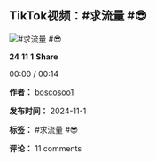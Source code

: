 ## TikTok视频：#求流量 #😎

![#求流量 #😎](https://p16-sign-sg.tiktokcdn.com/obj/tos-alisg-p-0037/okB0QUEDYhfB96eA2nGIEo6QpGFE9RAJq9BSzg?lk3s=81f88b70&x-expires=1741165200&x-signature=Gy%2F%2BdAMj1kBis2TLLDrmMZhs7PE%3D&shp=81f88b70&shcp=-)

**24** **11** **1** **Share**

00:00 / 00:14

**作者：** [boscosoo1](/@boscosoo1)

**发布时间：** 2024-11-1

**标签：** #求流量 #😎

**评论：** 11 comments
